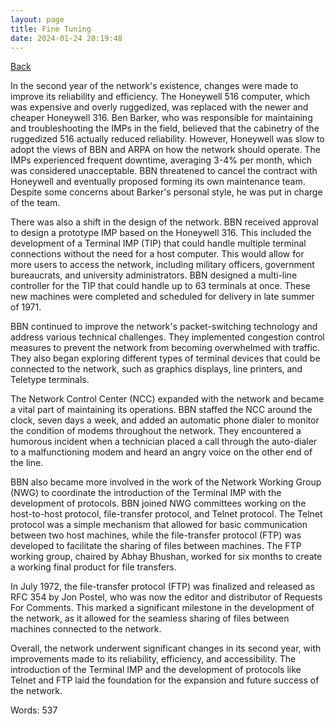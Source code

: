 ```yaml
---
layout: page
title: Fine Tuning
date: 2024-01-24 20:19:48
---
```


[Back](./)


In the second year of the network's existence, changes were made to improve its reliability and efficiency. The Honeywell 516 computer, which was expensive and overly ruggedized, was replaced with the newer and cheaper Honeywell 316. Ben Barker, who was responsible for maintaining and troubleshooting the IMPs in the field, believed that the cabinetry of the ruggedized 516 actually reduced reliability. However, Honeywell was slow to adopt the views of BBN and ARPA on how the network should operate. The IMPs experienced frequent downtime, averaging 3-4% per month, which was considered unacceptable. BBN threatened to cancel the contract with Honeywell and eventually proposed forming its own maintenance team. Despite some concerns about Barker's personal style, he was put in charge of the team.

There was also a shift in the design of the network. BBN received approval to design a prototype IMP based on the Honeywell 316. This included the development of a Terminal IMP (TIP) that could handle multiple terminal connections without the need for a host computer. This would allow for more users to access the network, including military officers, government bureaucrats, and university administrators. BBN designed a multi-line controller for the TIP that could handle up to 63 terminals at once. These new machines were completed and scheduled for delivery in late summer of 1971.

BBN continued to improve the network's packet-switching technology and address various technical challenges. They implemented congestion control measures to prevent the network from becoming overwhelmed with traffic. They also began exploring different types of terminal devices that could be connected to the network, such as graphics displays, line printers, and Teletype terminals.

The Network Control Center (NCC) expanded with the network and became a vital part of maintaining its operations. BBN staffed the NCC around the clock, seven days a week, and added an automatic phone dialer to monitor the condition of modems throughout the network. They encountered a humorous incident when a technician placed a call through the auto-dialer to a malfunctioning modem and heard an angry voice on the other end of the line.

BBN also became more involved in the work of the Network Working Group (NWG) to coordinate the introduction of the Terminal IMP with the development of protocols. BBN joined NWG committees working on the host-to-host protocol, file-transfer protocol, and Telnet protocol. The Telnet protocol was a simple mechanism that allowed for basic communication between two host machines, while the file-transfer protocol (FTP) was developed to facilitate the sharing of files between machines. The FTP working group, chaired by Abhay Bhushan, worked for six months to create a working final product for file transfers.

In July 1972, the file-transfer protocol (FTP) was finalized and released as RFC 354 by Jon Postel, who was now the editor and distributor of Requests For Comments. This marked a significant milestone in the development of the network, as it allowed for the seamless sharing of files between machines connected to the network.

Overall, the network underwent significant changes in its second year, with improvements made to its reliability, efficiency, and accessibility. The introduction of the Terminal IMP and the development of protocols like Telnet and FTP laid the foundation for the expansion and future success of the network.

Words: 537